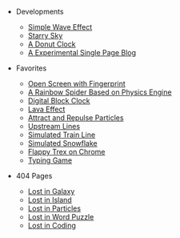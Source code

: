 - Developments
  - [Simple Wave Effect](/demos/dev/wave-effect/)
  - [Starry Sky](/demos/dev/starry-sky/)
  - [A Donut Clock](/demos/dev/donut-clock/)
  - [A Experimental Single Page Blog](/demos/dev/single-page-blog/)

- Favorites
  - [Open Screen with Fingerprint](/demos/fav/open-with-fingerprint/)
  - [A Rainbow Spider Based on Physics Engine](/demos/fav/spider-web/)
  - [Digital Block Clock](/demos/fav/digital-block-clock/)
  - [Lava Effect](/demos/fav/lava-effect/)
  - [Attract and Repulse Particles](/demos/fav/attract-and-repulse-particles/)
  - [Upstream Lines](/demos/fav/upstream-lines/)
  - [Simulated Train Line](/demos/fav/simulated-train-line/)
  - [Simulated Snowflake](/demos/fav/simulated-snowflake/)
  - [Flappy Trex on Chrome](/demos/fav/flappy-trex/)
  - [Typing Game](/demos/fav/typing-game/)

- 404 Pages
  - [Lost in Galaxy](/demos/404/lost-in-galaxy/)
  - [Lost in Island](/demos/404/lost-in-island/)
  - [Lost in Particles](/demos/404/lost-in-particles/)
  - [Lost in Word Puzzle](/demos/404/lost-in-word-puzzle/)
  - [Lost in Coding](/404.html)
